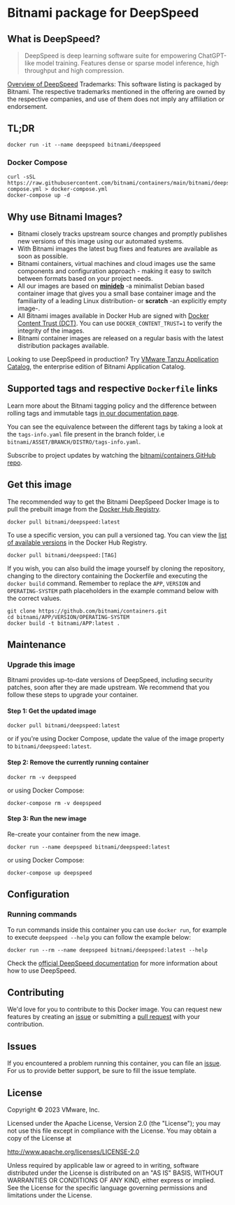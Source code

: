 # Bitnami package for DeepSpeed

## What is DeepSpeed?

> DeepSpeed is deep learning software suite for empowering ChatGPT-like model training. Features dense or sparse model inference, high throughput and high compression.

[Overview of DeepSpeed](https://www.deepspeed.ai/)
Trademarks: This software listing is packaged by Bitnami. The respective trademarks mentioned in the offering are owned by the respective companies, and use of them does not imply any affiliation or endorsement.

## TL;DR

```console
docker run -it --name deepspeed bitnami/deepspeed
```

### Docker Compose

```console
curl -sSL https://raw.githubusercontent.com/bitnami/containers/main/bitnami/deepspeed/docker-compose.yml > docker-compose.yml
docker-compose up -d
```

## Why use Bitnami Images?

* Bitnami closely tracks upstream source changes and promptly publishes new versions of this image using our automated systems.
* With Bitnami images the latest bug fixes and features are available as soon as possible.
* Bitnami containers, virtual machines and cloud images use the same components and configuration approach - making it easy to switch between formats based on your project needs.
* All our images are based on [**minideb**](https://github.com/bitnami/minideb) -a minimalist Debian based container image that gives you a small base container image and the familiarity of a leading Linux distribution- or **scratch** -an explicitly empty image-.
* All Bitnami images available in Docker Hub are signed with [Docker Content Trust (DCT)](https://docs.docker.com/engine/security/trust/content_trust/). You can use `DOCKER_CONTENT_TRUST=1` to verify the integrity of the images.
* Bitnami container images are released on a regular basis with the latest distribution packages available.

Looking to use DeepSpeed in production? Try [VMware Tanzu Application Catalog](https://bitnami.com/enterprise), the enterprise edition of Bitnami Application Catalog.

## Supported tags and respective `Dockerfile` links

Learn more about the Bitnami tagging policy and the difference between rolling tags and immutable tags [in our documentation page](https://docs.bitnami.com/tutorials/understand-rolling-tags-containers/).

You can see the equivalence between the different tags by taking a look at the `tags-info.yaml` file present in the branch folder, i.e `bitnami/ASSET/BRANCH/DISTRO/tags-info.yaml`.

Subscribe to project updates by watching the [bitnami/containers GitHub repo](https://github.com/bitnami/containers).

## Get this image

The recommended way to get the Bitnami DeepSpeed Docker Image is to pull the prebuilt image from the [Docker Hub Registry](https://hub.docker.com/r/bitnami/deepspeed).

```console
docker pull bitnami/deepspeed:latest
```

To use a specific version, you can pull a versioned tag. You can view the [list of available versions](https://hub.docker.com/r/bitnami/deepspeed/tags/) in the Docker Hub Registry.

```console
docker pull bitnami/deepspeed:[TAG]
```

If you wish, you can also build the image yourself by cloning the repository, changing to the directory containing the Dockerfile and executing the `docker build` command. Remember to replace the `APP`, `VERSION` and `OPERATING-SYSTEM` path placeholders in the example command below with the correct values.

```console
git clone https://github.com/bitnami/containers.git
cd bitnami/APP/VERSION/OPERATING-SYSTEM
docker build -t bitnami/APP:latest .
```

## Maintenance

### Upgrade this image

Bitnami provides up-to-date versions of DeepSpeed, including security patches, soon after they are made upstream. We recommend that you follow these steps to upgrade your container.

#### Step 1: Get the updated image

```console
docker pull bitnami/deepspeed:latest
```

or if you're using Docker Compose, update the value of the image property to `bitnami/deepspeed:latest`.

#### Step 2: Remove the currently running container

```console
docker rm -v deepspeed
```

or using Docker Compose:

```console
docker-compose rm -v deepspeed
```

#### Step 3: Run the new image

Re-create your container from the new image.

```console
docker run --name deepspeed bitnami/deepspeed:latest
```

or using Docker Compose:

```console
docker-compose up deepspeed
```

## Configuration

### Running commands

To run commands inside this container you can use `docker run`, for example to execute `deepspeed --help` you can follow the example below:

```console
docker run --rm --name deepspeed bitnami/deepspeed:latest --help
```

Check the [official DeepSpeed documentation](https://www.deepspeed.ai/docs/) for more information about how to use DeepSpeed.

## Contributing

We'd love for you to contribute to this Docker image. You can request new features by creating an [issue](https://github.com/bitnami/containers/issues) or submitting a [pull request](https://github.com/bitnami/containers/pulls) with your contribution.

## Issues

If you encountered a problem running this container, you can file an [issue](https://github.com/bitnami/containers/issues/new/choose). For us to provide better support, be sure to fill the issue template.

## License

Copyright &copy; 2023 VMware, Inc.

Licensed under the Apache License, Version 2.0 (the "License");
you may not use this file except in compliance with the License.
You may obtain a copy of the License at

<http://www.apache.org/licenses/LICENSE-2.0>

Unless required by applicable law or agreed to in writing, software
distributed under the License is distributed on an "AS IS" BASIS,
WITHOUT WARRANTIES OR CONDITIONS OF ANY KIND, either express or implied.
See the License for the specific language governing permissions and
limitations under the License.
